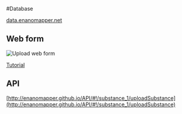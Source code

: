 #Database

[data.enanomapper.net](http://data.enanomapper.net)

## Web form 

![Upload web form](images/upload_menu.png "Data upload")

 [Tutorial](https://github.com/enanomapper/tutorials/tree/master/Entering_and_analysing_nano_safety_data)

## API

[http://enanomapper.github.io/API/#!/substance_1/uploadSubstance](http://enanomapper.github.io/API/#!/substance_1/uploadSubstance)